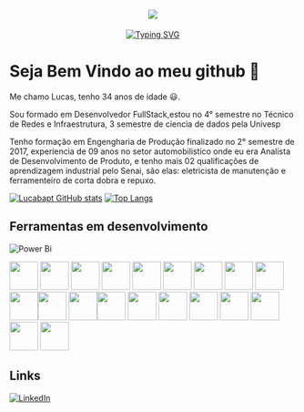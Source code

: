 <h1 align="center">
<img src="https://capsule-render.vercel.app/api?type=soft&height=300&color=gradient&text=Lucas%20Baptista😊&fontColor=000000&fontSize=65&fontAlign=55&fontAlignY=50&animation=fadeIn&descAlign=33">
</h1>

<p align="center">
  <a href="https://git.io/typing-svg">
    <img src="https://readme-typing-svg.herokuapp.com?font=Fira+Code&pause=1000&width=435&lines=Dev%7C+Data%7C+Sec%7C+IndustrialOps%7C+IT+OT" alt="Typing SVG" />
  </a>
</p>

# Seja Bem Vindo ao meu github 👋

Me chamo Lucas, tenho 34 anos de idade 😃.


Sou formado em Desenvolvedor FullStack,estou no 4° semestre no Técnico de Redes e Infraestrutura, 3 semestre de ciencia de dados pela Univesp



Tenho formação em Engengharia de Produção finalizado no 2° semestre de 2017, experiencia de 09 anos no setor automobilistico onde eu era Analista de Desenvolvimento de Produto, e tenho mais 02 qualificações de aprendizagem industrial pelo Senai, são elas: eletricista de manutenção e ferramenteiro de corta dobra e repuxo.

[![Lucabapt GitHub stats](https://github-readme-stats.vercel.app/api?username=lucabapt&show_icons=true&theme=cobalt)](https://github.com/lucabap/github-readme-stats)
[![Top Langs](https://github-readme-stats.vercel.app/api/top-langs/?username=lucabapt&layout=donut)](https://github.com/lucabapt/github-readme-stats)

## Ferramentas em desenvolvimento

![Power Bi](https://img.shields.io/badge/power_bi-F2C811?style=for-the-badge&logo=powerbi&logoColor=black)

<img height="50" src="https://cdn.jsdelivr.net/gh/devicons/devicon/icons/visualstudio/visualstudio-plain.svg" />   <img height="50" src="https://cdn.jsdelivr.net/gh/devicons/devicon/icons/javascript/javascript-original.svg" />  <img height="50"  src="https://cdn.jsdelivr.net/gh/devicons/devicon/icons/github/github-original-wordmark.svg" />  <img height="50" src="https://cdn.jsdelivr.net/gh/devicons/devicon/icons/git/git-original-wordmark.svg" /> <img height="50" src="https://cdn.jsdelivr.net/gh/devicons/devicon/icons/html5/html5-original.svg" />  <img height="50" src="https://cdn.jsdelivr.net/gh/devicons/devicon/icons/css3/css3-original.svg" /> <img height="50" src="https://cdn.jsdelivr.net/gh/devicons/devicon@latest/icons/linux/linux-original.svg" /> <img height="50" src="https://cdn.jsdelivr.net/gh/devicons/devicon@latest/icons/bootstrap/bootstrap-original.svg" /> <img height="50" src="https://cdn.jsdelivr.net/gh/devicons/devicon@latest/icons/amazonwebservices/amazonwebservices-original-wordmark.svg" /> <img height="50" src="https://cdn.jsdelivr.net/gh/devicons/devicon@latest/icons/java/java-original.svg" /><img height="50" src="https://cdn.jsdelivr.net/gh/devicons/devicon@latest/icons/googlecloud/googlecloud-original.svg" /> <img height="50" src="https://cdn.jsdelivr.net/gh/devicons/devicon@latest/icons/arduino/arduino-original.svg" /><img height="50" src="https://cdn.jsdelivr.net/gh/devicons/devicon@latest/icons/csharp/csharp-original.svg" /> <img height="50" src="https://cdn.jsdelivr.net/gh/devicons/devicon@latest/icons/python/python-original.svg" /> <img height="50" src="https://cdn.jsdelivr.net/gh/devicons/devicon@latest/icons/debian/debian-original.svg" /> <img height="50" src="https://cdn.jsdelivr.net/gh/devicons/devicon@latest/icons/grafana/grafana-original.svg" /> <img height="50" src="https://cdn.jsdelivr.net/gh/devicons/devicon@latest/icons/bash/bash-original.svg" /> <img height="50" src="https://cdn.jsdelivr.net/gh/devicons/devicon@latest/icons/cplusplus/cplusplus-original.svg" /> <img height="50" src="https://cdn.jsdelivr.net/gh/devicons/devicon@latest/icons/mariadb/mariadb-original.svg" />   <img height="50" src="https://cdn.jsdelivr.net/gh/devicons/devicon@latest/icons/mysql/mysql-original.svg" />  


          

          
          
          
          
          
    
          
          
          
          
          
          
          


## Links

[![LinkedIn](https://img.shields.io/badge/linkedin-%230077B5.svg?style=for-the-badge&logo=linkedin&logoColor=white)](https://www.linkedin.com/in/lucas-santos-baptista-9749a9211/)
          


          
          


<!--
**lucabapt/Lucabapt** is a ✨ _special_ ✨ repository because its `README.md` (this file) appears on your GitHub profile.

Here are some ideas to get you started:

- 🔭 I’m currently working on ...
- 🌱 I’m currently learning ...
- 👯 I’m looking to collaborate on ...
- 🤔 I’m looking for help with ...
- 💬 Ask me about ...
- 📫 How to reach me: ...
- 😄 Pronouns: ...
- ⚡ Fun fact: ...
-->
